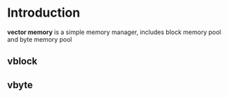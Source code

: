 # Introduction

**vector memory** is a simple memory manager, includes block memory pool and byte memory pool

## vblock

## vbyte
